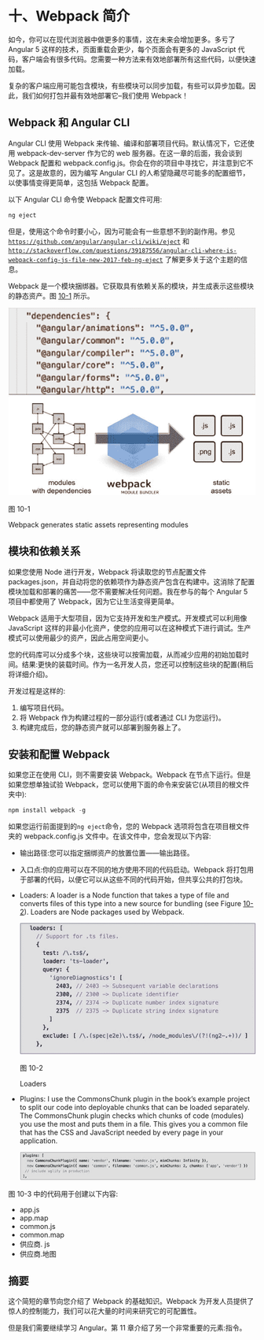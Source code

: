 # 十、Webpack 简介

如今，你可以在现代浏览器中做更多的事情，这在未来会增加更多。多亏了 Angular 5 这样的技术，页面重载会更少，每个页面会有更多的 JavaScript 代码，客户端会有很多代码。您需要一种方法来有效地部署所有这些代码，以便快速加载。

复杂的客户端应用可能包含模块，有些模块可以同步加载，有些可以异步加载。因此，我们如何打包并最有效地部署它–我们使用 Webpack！

## Webpack 和 Angular CLI

Angular CLI 使用 Webpack 来传输、编译和部署项目代码。默认情况下，它还使用 webpack-dev-server 作为它的 web 服务器。在这一章的后面，我会谈到 Webpack 配置和 webpack.config.js。你会在你的项目中寻找它，并注意到它不见了。这是故意的，因为编写 Angular CLI 的人希望隐藏尽可能多的配置细节，以使事情变得更简单，这包括 Webpack 配置。

以下 Angular CLI 命令使 Webpack 配置文件可用:

```ts
ng eject

```

但是，使用这个命令时要小心，因为可能会有一些意想不到的副作用。参见 [`https://github.com/angular/angular-cli/wiki/eject`](https://github.com/angular/angular-cli/wiki/eject) 和 [`http://stackoverflow.com/questions/39187556/angular-cli-where-is-webpack-config-js-file-new-2017-feb-ng-eject`](http://stackoverflow.com/questions/39187556/angular-cli-where-is-webpack-config-js-file-new-2017-feb-ng-eject) 了解更多关于这个主题的信息。

Webpack 是一个模块捆绑器。它获取具有依赖关系的模块，并生成表示这些模块的静态资产。图 [10-1](#Fig1) 所示。

![A458962_1_En_10_Fig1_HTML.jpg](img/A458962_1_En_10_Fig1_HTML.jpg)

图 10-1

Webpack generates static assets representing modules

## 模块和依赖关系

如果您使用 Node 进行开发，Webpack 将读取您的节点配置文件 packages.json，并自动将您的依赖项作为静态资产包含在构建中。这消除了配置模块加载和部署的痛苦——您不需要解决任何问题。我在参与的每个 Angular 5 项目中都使用了 Webpack，因为它让生活变得更简单。

Webpack 适用于大型项目，因为它支持开发和生产模式。开发模式可以利用像 JavaScript 这样的非最小化资产，使您的应用可以在这种模式下进行调试。生产模式可以使用最少的资产，因此占用空间更小。

您的代码库可以分成多个块，这些块可以按需加载，从而减少应用的初始加载时间。结果:更快的装载时间。作为一名开发人员，您还可以控制这些块的配置(稍后将详细介绍)。

开发过程是这样的:

1.  编写项目代码。
2.  将 Webpack 作为构建过程的一部分运行(或者通过 CLI 为您运行)。
3.  构建完成后，您的静态资产就可以部署到服务器上了。

## 安装和配置 Webpack

如果您正在使用 CLI，则不需要安装 Webpack。Webpack 在节点下运行。但是如果您想单独试验 Webpack，您可以使用下面的命令来安装它(从项目的根文件夹中):

```ts
npm install webpack -g

```

如果您运行前面提到的`ng eject`命令，您的 Webpack 选项将包含在项目根文件夹的 webpack.config.js 文件中。在该文件中，您会发现以下内容:

*   输出路径:您可以指定捆绑资产的放置位置——输出路径。
*   入口点:你的应用可以在不同的地方使用不同的代码启动。Webpack 将打包用于部署的代码，以便它可以从这些不同的代码开始，但共享公共的打包块。
*   Loaders: A loader is a Node function that takes a type of file and converts files of this type into a new source for bundling (see Figure [10-2](#Fig2)). Loaders are Node packages used by Webpack.

    ![A458962_1_En_10_Fig2_HTML.jpg](img/A458962_1_En_10_Fig2_HTML.jpg)

    图 10-2

    Loaders
*   Plugins: I use the CommonsChunk plugin in the book’s example project to split our code into deployable chunks that can be loaded separately. The CommonsChunk plugin checks which chunks of code (modules) you use the most and puts them in a file. This gives you a common file that has the CSS and JavaScript needed by every page in your application.

    ![A458962_1_En_10_Figa_HTML.jpg](img/A458962_1_En_10_Figa_HTML.jpg)

图 10-3 中的代码用于创建以下内容:

*   app.js
*   app.map
*   common.js
*   common.map
*   供应商. js
*   供应商.地图

## 摘要

这个简短的章节向您介绍了 Webpack 的基础知识。Webpack 为开发人员提供了惊人的控制能力，我们可以花大量的时间来研究它的可配置性。

但是我们需要继续学习 Angular。第 11 章介绍了另一个非常重要的元素:指令。